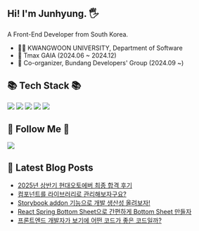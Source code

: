 <div>

## Hi! I'm Junhyung. 🖐️

A Front-End Developer from South Korea.
<br />

- 👨‍🎓 KWANGWOON UNIVERSITY, Department of Software
- 💼 Tmax GAIA (2024.06 ~ 2024.12)
- 📢 Co-organizer, Bundang Developers' Group (2024.09 ~)
  <br />

## 📚 Tech Stack 📚

<p>
<img src="https://img.shields.io/badge/JavaScript-F7DF1E?style=flat&logo=JavaScript&logoColor=white"/>
<img src="https://img.shields.io/badge/TypeScript-3178C6?style=flat&logo=TypeScript&logoColor=white"/>
<img src="https://img.shields.io/badge/React-61DAFB?style=flat&logo=React&logoColor=white"/>
<img src="https://img.shields.io/badge/Next.js-000000?style=flat&logo=Next.js&logoColor=white"/>
<img src="https://img.shields.io/badge/Nest.js-E0234E?style=flat&logo=nestjs&logoColor=white"/>
</p>
  
## 🌈 Follow Me 🌈
<p>
  <a href="https://www.instagram.com/junhyun9_/"><img src="https://img.shields.io/badge/Instagram-E4405F?style=flat-square&logo=Instagram&logoColor=white&link=https://www.instagram.com/hye_inisfree/"/></a>
</p>

</div>
</div>

## 📕 Latest Blog Posts
- [2025년 상반기 현대오토에버 최종 합격 후기](https://humor12.tistory.com/41)
- [컴포넌트를 라이브러리로 관리해보자구요?](https://humor12.tistory.com/40)
- [Storybook addon 기능으로 개발 생산성 올려보자!](https://humor12.tistory.com/39)
- [React Spring Bottom Sheet으로 간편하게 Bottom Sheet 만들자](https://humor12.tistory.com/38)
- [프론트엔드 개발자가 보기에 어떤 코드가 좋은 코드일까?](https://humor12.tistory.com/37)

